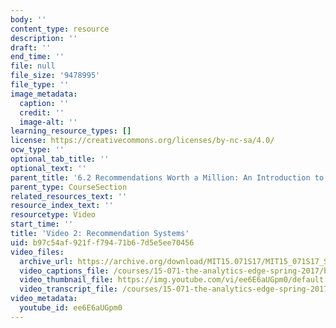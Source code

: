 ```yaml
---
body: ''
content_type: resource
description: ''
draft: ''
end_time: ''
file: null
file_size: '9478995'
file_type: ''
image_metadata:
  caption: ''
  credit: ''
  image-alt: ''
learning_resource_types: []
license: https://creativecommons.org/licenses/by-nc-sa/4.0/
ocw_type: ''
optional_tab_title: ''
optional_text: ''
parent_title: '6.2 Recommendations Worth a Million: An Introduction to Clustering '
parent_type: CourseSection
related_resources_text: ''
resource_index_text: ''
resourcetype: Video
start_time: ''
title: 'Video 2: Recommendation Systems'
uid: b97c54af-921f-f794-71b6-7d5e5ee70456
video_files:
  archive_url: https://archive.org/download/MIT15.071S17/MIT15_071S17_Session_6.2.03_300k.mp4
  video_captions_file: /courses/15-071-the-analytics-edge-spring-2017/bacc058337875f21b61d2bc95f031b30_ee6E6aUGpm0.vtt
  video_thumbnail_file: https://img.youtube.com/vi/ee6E6aUGpm0/default.jpg
  video_transcript_file: /courses/15-071-the-analytics-edge-spring-2017/b261a25e16ebf3331580a074850c0f5e_ee6E6aUGpm0.pdf
video_metadata:
  youtube_id: ee6E6aUGpm0
---
```

